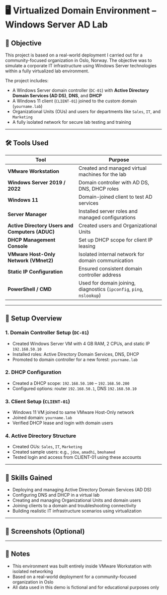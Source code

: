 # 🖥️ Virtualized Domain Environment – Windows Server AD Lab

## 🎯 Objective

This project is based on a real-world deployment I carried out for a community-focused organization in Oslo, Norway. The objective was to simulate a corporate IT infrastructure using Windows Server technologies within a fully virtualized lab environment.

The project includes:
- A Windows Server domain controller (`DC-01`) with **Active Directory Domain Services (AD DS)**, **DNS**, and **DHCP**
- A Windows 11 client (`CLIENT-01`) joined to the custom domain (`yourname.lab`)
- Organizational Units (OUs) and users for departments like `Sales`, `IT`, and `Marketing`
- A fully isolated network for secure lab testing and training

---

## 🛠 Tools Used

| Tool | Purpose |
|------|---------|
| **VMware Workstation** | Created and managed virtual machines for the lab |
| **Windows Server 2019 / 2022** | Domain controller with AD DS, DNS, DHCP roles |
| **Windows 11** | Domain-joined client to test AD services |
| **Server Manager** | Installed server roles and managed configurations |
| **Active Directory Users and Computers (ADUC)** | Created users and Organizational Units |
| **DHCP Management Console** | Set up DHCP scope for client IP leasing |
| **VMware Host-Only Network (VMnet2)** | Isolated internal network for domain communication |
| **Static IP Configuration** | Ensured consistent domain controller address |
| **PowerShell / CMD** | Used for domain joining, diagnostics (`ipconfig`, `ping`, `nslookup`) |

---

## 🔧 Setup Overview

### 1. Domain Controller Setup (`DC-01`)
- Created Windows Server VM with 4 GB RAM, 2 CPUs, and static IP `192.168.50.10`
- Installed roles: Active Directory Domain Services, DNS, DHCP
- Promoted to domain controller for a new forest: `yourname.lab`

### 2. DHCP Configuration
- Created a DHCP scope: `192.168.50.100` – `192.168.50.200`
- Configured options: router `192.168.50.1`, DNS `192.168.50.10`

### 3. Client Setup (`CLIENT-01`)
- Windows 11 VM joined to same VMware Host-Only network
- Joined domain: `yourname.lab`
- Verified DHCP lease and login with domain users

### 4. Active Directory Structure
- Created OUs: `Sales`, `IT`, `Marketing`
- Created sample users: e.g., `jdoe`, `amadhi`, `bmohamed`
- Tested login and access from CLIENT-01 using these accounts

---

## 🧠 Skills Gained

- Deploying and managing Active Directory Domain Services (AD DS)
- Configuring DNS and DHCP in a virtual lab
- Creating and managing Organizational Units and domain users
- Joining clients to a domain and troubleshooting connectivity
- Building realistic IT infrastructure scenarios using virtualization

---

## 📸 Screenshots (Optional)



---

## 📝 Notes

- This environment was built entirely inside VMware Workstation with isolated networking  
- Based on a real-world deployment for a community-focused organization in Oslo  
- All data used in this demo is fictional and for educational purposes only
